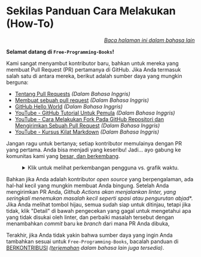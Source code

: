 # Sekilas Panduan Cara Melakukan (How-To)

<div align="right" markdown="1">

*[Baca halaman ini dalam bahasa lain](README.md#translations)*

</div>

**Selamat datang di `Free-Programming-Books`!**

Kami sangat menyambut kontributor baru, bahkan untuk mereka yang membuat Pull Request (PR) pertamanya di GitHub. Jika Anda termasuk salah satu di antara mereka, berikut adalah sumber daya yang mungkin berguna:

* [Tentang Pull Requests](https://docs.github.com/en/pull-requests/collaborating-with-pull-requests/proposing-changes-to-your-work-with-pull-requests/about-pull-requests) *(Dalam Bahasa Inggris)*
* [Membuat sebuah pull request](https://docs.github.com/en/pull-requests/collaborating-with-pull-requests/proposing-changes-to-your-work-with-pull-requests/creating-a-pull-request) *(Dalam Bahasa Inggris)*
* [GitHub Hello World](https://docs.github.com/en/get-started/quickstart/hello-world) *(Dalam Bahasa Inggris)*
* [YouTube - GitHub Tutorial Untuk Pemula](https://www.youtube.com/watch?v=0fKg7e37bQE) *(Dalam Bahasa Inggris)*
* [YouTube - Cara Melakukan Fork Pada GitHub Repositori dan Mengirimkan Sebuah Pull Request](https://www.youtube.com/watch?v=G1I3HF4YWEw) *(Dalam Bahasa Inggris)*
* [YouTube - Kursus Kilat Markdown](https://www.youtube.com/watch?v=HUBNt18RFbo) *(Dalam Bahasa Inggris)*


Jangan ragu untuk bertanya; setiap kontributor memulainya dengan PR yang pertama. Anda bisa menjadi yang keseribu! Jadi... ayo gabung ke komunitas kami yang [besar, dan berkembang](https://www.apiseven.com/en/contributor-graph?chart=contributorOverTime&repo=ebookfoundation/free-programming-books).

<details align="center" markdown="1">
<summary>Klik untuk melihat perkembangan pengguna vs. grafik waktu.</summary>

[![Grafik Kontributor EbookFoundation/free-programming-books's sepanjang masa](https://contributor-overtime-api.apiseven.com/contributors-svg?chart=contributorOverTime&repo=ebookfoundation/free-programming-books)](https://www.apiseven.com/en/contributor-graph?chart=contributorOverTime&repo=ebookfoundation/free-programming-books)

[![Grafik Kontributor Aktif Bulanan EbookFoundation/free-programming-books's](https://contributor-overtime-api.apiseven.com/contributors-svg?chart=contributorMonthlyActivity&repo=ebookfoundation/free-programming-books)](https://www.apiseven.com/en/contributor-graph?chart=contributorMonthlyActivity&repo=ebookfoundation/free-programming-books)

</details>

Bahkan jika Anda adalah kontributor *open source* yang berpengalaman, ada hal-hal kecil yang mungkin membuat Anda bingung. Setelah Anda mengirimkan PR Anda, **Github Actions* akan menjalankan *linter*, yang seringkali menemukan masalah kecil seperti spasi atau pengurutan abjad**. Jika Anda melihat tombol hijau, semua sudah siap untuk ditinjau, tetapi jika tidak, klik "Detail" di bawah pengecekan yang gagal untuk mengetahui apa yang tidak disukai oleh linter, dan perbaiki masalah tersebut dengan menambahkan *commit* baru ke *branch* dari mana PR Anda dibuka,

Terakhir, jika Anda tidak yakin bahwa sumber daya yang ingin Anda tambahkan sesuai untuk `Free-Programming-Books`, bacalah panduan di [BERKONTRIBUSI](CONTRIBUTING-id.md) *([terjemahan](README.md#translations) dalam bahasa lain juga tersedia)*.
